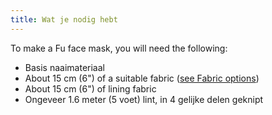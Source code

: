 ```yaml
---
title: Wat je nodig hebt
---
```


To make a Fu face mask, you will need the following:

- Basis naaimateriaal
- About 15 cm (6") of a suitable fabric ([see Fabric options](/docs/patterns/fu/fabric/))
- About 15 cm (6") of lining fabric
- Ongeveer 1.6 meter (5 voet) lint, in 4 gelijke delen geknipt

